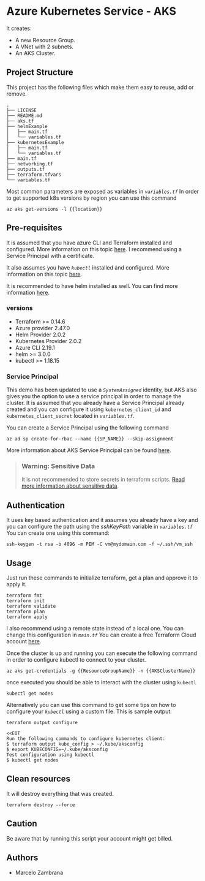 # Azure Kubernetes Service - AKS

It creates:

- A new Resource Group.
- A VNet with 2 subnets.
- An AKS Cluster.

## Project Structure

This project has the following files which make them easy to reuse, add or remove.

```ssh
.
├── LICENSE
├── README.md
├── aks.tf
├── helmExample
│   ├── main.tf
│   └── variables.tf
├── kubernetesExample
│   ├── main.tf
│   └── variables.tf
├── main.tf
├── networking.tf
├── outputs.tf
├── terraform.tfvars
└── variables.tf
```

Most common parameters are exposed as variables in _`variables.tf`_
In order to get supported k8s versions by region you can use this command

```ssh
az aks get-versions -l {{location}}
```

## Pre-requisites

It is assumed that you have azure CLI and Terraform installed and configured.
More information on this topic [here](https://docs.microsoft.com/en-us/azure/virtual-machines/linux/terraform-install-configure). I recommend using a Service Principal with a certificate.

It also assumes you have _`kubectl`_ installed and configured.
More information on this topic [here](https://kubernetes.io/docs/tasks/tools/install-kubectl/).

It is recommended to have helm installed as well. You can find more information [here](https://helm.sh/docs/intro/install/).

### versions

- Terraform >= 0.14.6
- Azure provider 2.47.0
- Helm Provider 2.0.2
- Kubernetes Provider 2.0.2
- Azure CLI 2.19.1
- helm >= 3.0.0
- kubectl >= 1.18.15

### Service Principal

This demo has been updated to use a _`SystemAssigned`_ identity, but AKS also gives you the option to use a service principal in order to manage the cluster.
It is assumed that you already have a Service Principal already created and you can configure it using `kubernetes_client_id` and `kubernetes_client_secret` located in _`variables.tf`_.

You can create a Service Principal using the following command

```ssh
az ad sp create-for-rbac --name {{SP_NAME}} --skip-assignment
```

More information about AKS Service Principal can be found [here](https://docs.microsoft.com/en-us/azure/aks/kubernetes-service-principal).

> ### Warning: Sensitive Data
>
> It is not recommended to store secrets in terraform scripts. [Read more information about sensitive data](https://www.terraform.io/docs/state/sensitive-data.html).

## Authentication

It uses key based authentication and it assumes you already have a key and you can configure the path using the _sshKeyPath_ variable in _`variables.tf`_ You can create one using this command:

```ssh
ssh-keygen -t rsa -b 4096 -m PEM -C vm@mydomain.com -f ~/.ssh/vm_ssh
```

## Usage

Just run these commands to initialize terraform, get a plan and approve it to apply it.

```ssh
terraform fmt
terraform init
terraform validate
terraform plan
terraform apply
```

I also recommend using a remote state instead of a local one. You can change this configuration in _`main.tf`_
You can create a free Terraform Cloud account [here](https://app.terraform.io).

Once the cluster is up and running you can execute the following command in order to configure kubectl to connect to your cluster.

```ssh
az aks get-credentials -g {{ResourceGroupName}} -n {{AKSClusterName}}
```

once executed you should be able to interact with the cluster using `kubectl`

```ssh
kubectl get nodes
```

Alternatively you can use this command to get some tips on how to configure your _`kubectl`_ using a custom file. This is sample output:

```ssh
terraform output configure

<<EOT
Run the following commands to configure kubernetes client:
$ terraform output kube_config > ~/.kube/aksconfig
$ export KUBECONFIG=~/.kube/aksconfig
Test configuration using kubectl
$ kubectl get nodes
```

## Clean resources

It will destroy everything that was created.

```ssh
terraform destroy --force
```

## Caution

Be aware that by running this script your account might get billed.

## Authors

- Marcelo Zambrana
